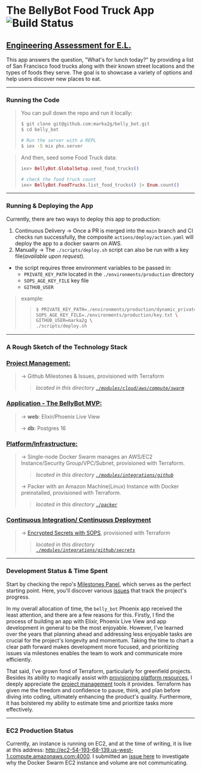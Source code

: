 # The BellyBot Food Truck App ![Build Status](https://github.com/marka2g/belly_bot/actions/workflows/ci_cd.yaml/badge.svg)
## [Engineering Assessment for E.L.](https://github.com/peck/engineering-assessment)

This app answers the question, "What's for lunch today?" by providing a list of San Francisco food trucks along with their known street locations and the types of foods they serve. The goal is to showcase a variety of options and help users discover new places to eat.

---

### Running the Code
> You can pull down the repo and run it locally:
>```bash
>$ git clone git@github.com:marka2g/belly_bot.git
>$ cd belly_bot
>
># Run the server with a REPL
>$ iex -S mix phx.server
>```

> And then, seed some Food Truck data:
>```elixir
>iex> BellyBot.GlobalSetup.seed_food_trucks()
>
># check the food truck count
>iex> BellyBot.FoodTrucks.list_food_trucks() |> Enum.count()
>```

---

### Running & Deploying the App
Currently, there are two ways to deploy this app to production:

1. Continuous Delivery → Once a PR is merged into the `main` branch and CI checks run successfully, the composite `actions/deploy/action.yaml` will deploy the app to a docker swarm on AWS.
2. Manually → The `./scripts/deploy.sh` script can also be run with a key file(_available upon request_).
  - the script requires three environment variables to be passed in:
    - `PRIVATE_KEY_PATH` located in the `./environments/production` directory
    - `SOPS_AGE_KEY_FILE` key file
    - `GITHUB_USER`
> example:
>>```bash
>>$ PRIVATE_KEY_PATH=./environments/production/dynamic_private_key.pem \
>>SOPS_AGE_KEY_FILE=./environments/production/key.txt \
>>GITHUB_USER=marka2g \
>>./scripts/deploy.sh
>>```

---

### A Rough Sketch of the Technology Stack
### [**Project Management:**](https://github.com/marka2g/belly_bot/milestones)
> → Github Milestones & Issues, provisioned with Terraform
>> _located in this directory [`./modules/cloud/aws/compute/swarm`](https://github.com/marka2g/belly_bot/tree/main/modules/cloud/aws/compute/swarm)_

### [**Application - The BellyBot MVP:**](https://github.com/marka2g/belly_bot/milestone/6)
> → **web**: Elixir/Phoenix Live View
> 
> → **db**: Postgres 16

### [**Platform/Infrastructure:**](https://github.com/marka2g/belly_bot/milestone/2)
> → Single-node Docker Swarm manages an AWS/EC2 Instance/Security Group/VPC/Subnet, provisioned with Terraform.
>> _located in this directory [`./modules/integrations/github`](https://github.com/marka2g/belly_bot/tree/main/modules/integrations/github)_
>
> → Packer with an Amazon Machine(Linux) Instance with Docker preinstalled, provisioned with Terraform.
>> _located in this directory [`./packer`](https://github.com/marka2g/belly_bot/tree/main/packer)_

### [**Continuous Integration/ Continuous Deployment**](https://github.com/marka2g/belly_bot/milestone/1?closed=1)
> → [Encrypted Secrets with SOPS](https://github.com/marka2g/belly_bot/commit/0c25f01a605bc7bcb18bde4898ba0959219f2d66), provisioned with Terraform
>> _located in this directory [`./modules/integrations/github/secrets`](https://github.com/marka2g/belly_bot/tree/main/modules/integrations/github/secrets)_

---

### Development Status & Time Spent
Start by checking the repo's [Milestones Panel](https://github.com/marka2g/belly_bot/milestones), which serves as the perfect starting point. Here, you'll discover various [issues](https://github.com/marka2g/belly_bot/issues) that track the project's progress. 

In my overall allocation of time, the `belly_bot` Phoenix app received the least attention, and there are a few reasons for this. Firstly, I find the process of building an app with Elixir, Phoenix Live View and app development in general to be the most enjoyable. However, I've learned over the years that planning ahead and addressing less enjoyable tasks are crucial for the project's longevity and momentum. Taking the time to chart a clear path forward makes development more focused, and prioritizing issues via milestones enables the team to work and communicate more efficiently.

That said, I've grown fond of Terraform, particularly for greenfield projects. Besides its ability to magically assist with  [provisioning platform resources](https://github.com/marka2g/belly_bot/tree/main/environments/production), I deeply appreciate the [project management](https://github.com/marka2g/belly_bot/tree/main/modules/integrations/github/project_management) tools it provides. Terraform has given me the freedom and confidence to pause, think, and plan before diving into coding, ultimately enhancing the product's quality. Furthermore, it has bolstered my ability to estimate time and prioritize tasks more effectively.

---

### EC2 Production Status
Currently, an instance is running on EC2, and at the time of writing, it is live at this address: http://ec2-54-193-68-139.us-west-1.compute.amazonaws.com:4000. I submitted an [issue here](https://github.com/marka2g/belly_bot/issues/36) to investigate why the Docker Swarm EC2 instance and volume are not communicating. 


